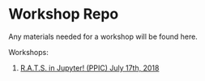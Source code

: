 # Workshop Repo

Any materials needed for a workshop will be found here.


Workshops:
1. [R.A.T.S. in Jupyter! (PPIC) July 17th, 2018](/RATS/)
